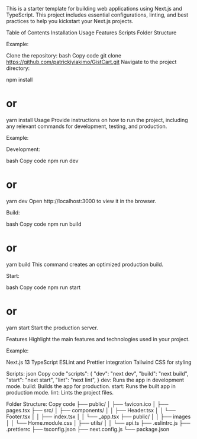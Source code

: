 This is a starter template for building web applications using Next.js and TypeScript. This project includes essential configurations, linting, and best practices to help you kickstart your Next.js projects.

Table of Contents
Installation
Usage
Features
Scripts
Folder Structure

Example:

Clone the repository:
bash
Copy code
git clone https://github.com/patrickiyiakimo/GistCart.git
Navigate to the project directory:

npm install
# or
yarn install
Usage
Provide instructions on how to run the project, including any relevant commands for development, testing, and production.

Example:

Development:

bash
Copy code
npm run dev
# or
yarn dev
Open http://localhost:3000 to view it in the browser.

Build:

bash
Copy code
npm run build
# or
yarn build
This command creates an optimized production build.

Start:

bash
Copy code
npm run start
# or
yarn start
Start the production server.

Features
Highlight the main features and technologies used in your project.

Example:

Next.js 13
TypeScript
ESLint and Prettier integration
Tailwind CSS for styling


Scripts:
json
Copy code
"scripts": {
   "dev": "next dev",
    "build": "next build",
    "start": "next start",
    "lint": "next lint",
}
dev: Runs the app in development mode.
build: Builds the app for production.
start: Runs the built app in production mode.
lint: Lints the project files.


Folder Structure:
Copy code
├── public/
│   ├── favicon.ico
│   ├── pages.tsx
├── src/
│   ├── components/
│   │   ├── Header.tsx
│   │   └── Footer.tsx
│   │   ├── index.tsx
│   │   └── _app.tsx
├── public/
│   │   ├── images
│   │   └── Home.module.css
│   ├── utils/
│   │   └── api.ts
├── .eslintrc.js
├── .prettierrc
├── tsconfig.json
├── next.config.js
└── package.json